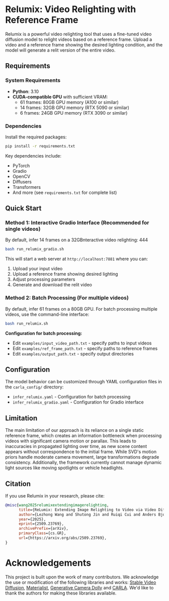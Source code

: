 
# Relumix: Video Relighting with Reference Frame

Relumix is a powerful video relighting tool that uses a fine-tuned video diffusion model to relight videos based on a reference frame. Upload a video and a reference frame showing the desired lighting condition, and the model will generate a relit version of the entire video.

## Requirements

### System Requirements
- **Python**: 3.10
- **CUDA-compatible GPU** with sufficient VRAM:
  - 61 frames: 80GB GPU memory (A100 or similar)
  - 14 frames: 32GB GPU memory (RTX 5090 or similar) 
  - 6 frames: 24GB GPU memory (RTX 3090 or similar)

### Dependencies
Install the required packages:

```bash
pip install -r requirements.txt
```

Key dependencies include:
- PyTorch
- Gradio
- OpenCV
- Diffusers
- Transformers
- And more (see `requirements.txt` for complete list)

## Quick Start

### Method 1: Interactive Gradio Interface (Recommended for single videos)
By default, infer 14 frames on a 32GBnteractive video relighting:
444
```bash
bash run_relumix_gradio.sh
```

This will start a web server at `http://localhost:7881` where you can:
1. Upload your input video
2. Upload a reference frame showing desired lighting
3. Adjust processing parameters
4. Generate and download the relit video

### Method 2: Batch Processing (For multiple videos)
By default, infer 61 frames on a 80GB GPU.
For batch processing multiple videos, use the command-line interface:

```bash
bash run_relumix.sh
```

**Configuration for batch processing:**
- Edit `examples/input_video_path.txt` - specify paths to input videos
- Edit `examples/ref_frame_path.txt` - specify paths to reference frames  
- Edit `examples/output_path.txt` - specify output directories


## Configuration

The model behavior can be customized through YAML configuration files in the `carla_config/` directory:

- `infer_relumix.yaml` - Configuration for batch processing
- `infer_relumix_gradio.yaml` - Configuration for Gradio interface


## Limitation

The main limitation of our approach is its reliance on a single static reference frame, which creates an information bottleneck when processing videos with significant camera motion or parallax. This leads to inaccuracies in propagated lighting over time, as new scene content appears without correspondence to the initial frame. While SVD's motion priors handle moderate camera movement, large transformations degrade consistency. Additionally, the framework currently cannot manage dynamic light sources like moving spotlights or vehicle headlights.

## Citation

If you use Relumix in your research, please cite:

```bibtex
@misc{wang2025relumixextendingimagerelighting,
      title={ReLumix: Extending Image Relighting to Video via Video Diffusion Models}, 
      author={Lezhong Wang and Shutong Jin and Ruiqi Cui and Anders Bjorholm Dahl and Jeppe Revall Frisvad and Siavash Bigdeli},
      year={2025},
      eprint={2509.23769},
      archivePrefix={arXiv},
      primaryClass={cs.GR},
      url={https://arxiv.org/abs/2509.23769}, 
}
```

# Acknowledgements
This project is built upon the work of many contributors. We acknowledge the use or modification of the following libraries and works: [Stable Video Diffusion](https://github.com/Stability-AI/generative-models), [Materialist](https://github.com/lez-s/Materialist), [Generative Camera Dolly](https://github.com/basilevh/gcd) and [CARLA](https://github.com/carla-simulator/carla). We'd like to thank the authors for making these libraries available.